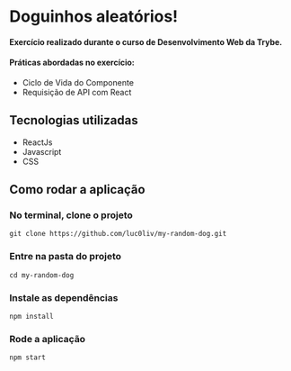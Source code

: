# Doguinhos aleatórios!
#### Exercício realizado durante o curso de Desenvolvimento Web da Trybe.
#### Práticas abordadas no exercício:
- Ciclo de Vida do Componente
- Requisição de API com React
## Tecnologias utilizadas
- ReactJs
- Javascript
- CSS

## Como rodar a aplicação

### No terminal, clone o projeto
`git clone https://github.com/luc0liv/my-random-dog.git`

### Entre na pasta do projeto
`cd my-random-dog`

### Instale as dependências
`npm install`

### Rode a aplicação
`npm start`
<!-- Olá, Tryber!
Esse é apenas um arquivo inicial para o README do seu projeto.
É essencial que você preencha esse documento por conta própria, ok?
Não deixe de usar nossas dicas de escrita de README de projetos, e deixe sua criatividade brilhar!
:warning: IMPORTANTE: você precisa deixar nítido:
- quais arquivos/pastas foram desenvolvidos por você; 
- quais arquivos/pastas foram desenvolvidos por outra pessoa estudante;
- quais arquivos/pastas foram desenvolvidos pela Trybe.
-->